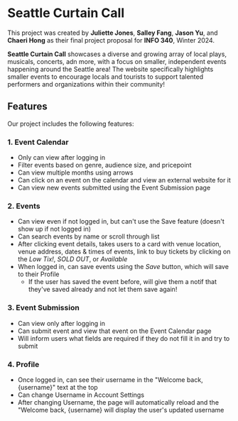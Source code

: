 # Seattle Curtain Call

This project was created by **Juliette Jones**, **Salley Fang**, **Jason Yu**,  and **Chaeri Hong** as their final project proposal for **INFO 340**, Winter 2024.

**Seattle Curtain Call** showcases a diverse and growing array of local plays, musicals, concerts, adn more, with a focus on smaller, independent events happening around the Seattle area! The website specifically highlights smaller events to encourage locals and tourists to support talented performers and organizations within their community!

## Features

Our project includes the following features:

### 1. Event Calendar

* Only can view after logging in
* Filter events based on genre, audience size, and pricepoint
* Can view multiple months using arrows
* Can click on an event on the calendar and view an external website for it
* Can view new events submitted using the Event Submission page

### 2. Events

* Can view even if not logged in, but can't use the Save feature (doesn't show up if not logged in)
* Can search events by name or scroll through list
* After clicking event details, takes users to a card with venue location, venue address, dates & times of events, link to buy tickets by clicking on the *Low Tix!*, *SOLD OUT*, or *Available*
* When logged in, can save events using the *Save* button, which will save to their Profile
  * If the user has saved the event before, will give them a notif that they've saved already and not let them save again!

### 3. Event Submission

* Can view only after logging in
* Can submit event and view that event on the Event Calendar page
* Will inform users what fields are required if they do not fill it in and try to submit

### 4. Profile 

* Once logged in, can see their username in the "Welcome back, {username}" text at the top
* Can change Username in Account Settings
* After changing Username, the page will automatically reload and the "Welcome back, {username} will display the user's updated username 


